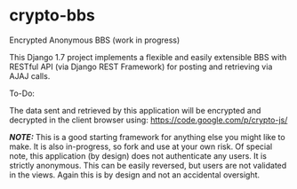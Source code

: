 # crypto-bbs
Encrypted Anonymous BBS (work in progress)

This Django 1.7 project implements a flexible and easily extensible BBS with RESTful API (via Django REST Framework) for posting and retrieving via AJAJ calls.

To-Do:

The data sent and retrieved by this application will be encrypted and decrypted in the client browser using: https://code.google.com/p/crypto-js/

***NOTE:*** This is a good starting framework for anything else you might like to make. It is also in-progress, so fork and use at your own risk. Of special note, this application (by design) does not authenticate any users. It is strictly anonymous. This can be easily reversed, but users are not validated in the views. Again this is by design and not an accidental oversight.
